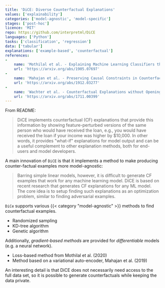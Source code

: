 ```yaml
---
title: 'DiCE: Diverse Counterfactual Explanations'
values: ['explainability']
categories: ['model-agnostic', 'model-specific']
stages: ['post-hoc']
licence: 'MIT'
repo: https://github.com/interpretml/DiCE
languages: ['Python']
tasks: ['classification', 'regression']
data: ['tabular']
explanations: ['example-based', 'counterfactual']
references: 
- 
    name: 'Mothilal et al. - Explaining Machine Learning Classifiers through Diverse Counterfactual Explanations'
    url: 'https://arxiv.org/abs/1905.07697'
-
    name: 'Mahajan et al. - Preserving Causal Constraints in Counterfactual Explanations for Machine Learning Classifiers'
    url: 'https://arxiv.org/abs/1912.03277'
- 
    name: 'Wachter et al. - Counterfactual Explanations without Opening the Black Box: Automated Decisions and the GDPR'
    url: 'https://arxiv.org/abs/1711.00399'
---
```


From README:

> DiCE implements counterfactual (CF) explanations that provide this information by showing feature-perturbed versions of the same person who would have received the loan, e.g., you would have received the loan if your income was higher by \$10,000. In other words, it provides "what-if" explanations for model output and can be a useful complement to other explanation methods, both for end-users and model developers.

A main innovation of `DiCE` is that it implements a method to make producing counter-factual examples more model-agnostic:

> Barring simple linear models, however, it is difficult to generate CF examples that work for any machine learning model. DiCE is based on recent research that generates CF explanations for any ML model. The core idea is to setup finding such explanations as an optimization problem, similar to finding adversarial examples.

`DiCe` supports various {{< category "model-agnostic" >}} methods to find counterfactual examples.

- Randomized sampling
- KD-tree algorithm
- Genetic algorithm

Additionally, *gradient-based methods* are provided for *differentiable* models (e.g. a neural network).

- Loss-based method from Mothilal et al. (2020)
- Method based on a variational auto-encoder, Mahajan et al. (2019)

An interesting detail is that DiCE does not necessarily need access to the full data set, so it is possible to generate counterfactuals while keeping the data private.


